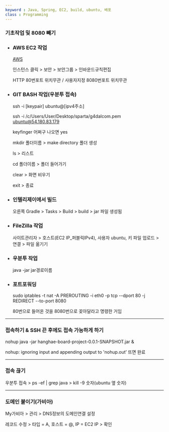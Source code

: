 ```yaml
---
keyword : Java, Spring, EC2, build, ubuntu, 배포
class : Programming
---
```



### 기초작업 및 8080 빼기

- ### AWS EC2 작업
    
    [AWS](https://ap-northeast-2.console.aws.amazon.com/ec2/v2/home?region=ap-northeast-2#Instances:)
    
    인스턴스 클릭 > 보안 > 보안그룹 > 인바운드규칙편집
    
    HTTP 80번포트 위치무관 / 사용자지정 8080번포트 위치무관
    
- ### GIT BASH 작업(우분투 접속)
    
    ssh -i [keypair] ubuntu@[ipv4주소]
    
    ssh -i /c/Users/User/Desktop/sparta/g4dalcom.pem [ubuntu@54.180.83.179](mailto:ubuntu@54.180.83.179)
    
    keyfinger 어쩌구 나오면 yes
    
    mkdir 폴더이름 > make directory 폴더 생성
    
    ls > 리스트
    
    cd 폴더이름 > 폴더 들어가기
    
    clear > 화면 비우기
    
    exit > 종료
    
- ### 인텔리제이에서 빌드
    
    오른쪽 Gradle > Tasks > Build > build > jar 파일 생성됨
    
- ### FileZilla 작업
    
    사이트관리자 > 호스트(EC2 IP_퍼블릭IPv4), 사용자 ubuntu, 키 파일 업로드 > 연결 > 파일 옮기기
    
- ### 우분투 작업
    
    java -jar jar경로이름
    
- ### 포트포워딩
    
    sudo iptables -t nat -A PREROUTING -i eth0 -p tcp --dport 80 -j REDIRECT --to-port 8080
    
    80번으로 들어온 것을 8080번으로 꽂아달라고 명령한 거임
    

---

### 접속하기 & SSH 끈 후에도 접속 가능하게 하기

nohup java -jar hanghae-board-project-0.0.1-SNAPSHOT.jar &

nohup: ignoring input and appending output to 'nohup.out’ 뜨면 완료

---

### 접속 끊기

우분투 접속 > ps -ef | grep java > kill -9 숫자(ubuntu 옆 숫자)

---

### 도메인 붙이기(가비아)

My가비아 > 관리 > DNS정보의 도메인연결 설정

레코드 수정 > 타입 = A, 호스트 = @, IP = EC2 IP > 확인